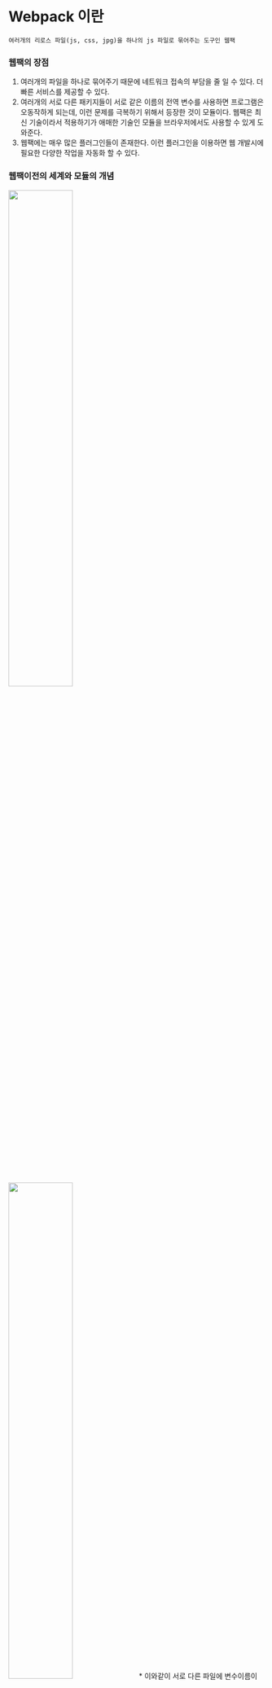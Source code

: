 # Webpack 이란
    여러개의 리로스 파일(js, css, jpg)을 하나의 js 파일로 묶어주는 도구인 웹팩

### 웹팩의 장점
1. 여러개의 파일을 하나로 묶어주기 때문에 네트워크 접속의 부담을 줄 일 수 있다. 더 빠른 서비스를 제공할 수 있다.
2. 여러개의 서로 다른 패키지들이 서로 같은 이름의 전역 변수를 사용하면 프로그램은 오동작하게 되는데, 이런 문제를
극복하기 위해서 등장한 것이 모듈이다. 웹팩은 최신 기술이라서 적용하기가 애매한 기술인 모듈을 브라우저에서도 사용할 수 있게 도와준다.
3. 웹팩에는 매우 많은 플러그인들이 존재한다. 이런 플러그인을 이용하면 웹 개발시에 필요한 다양한 작업을 자동화 할 수 있다.

### 웹팩이전의 세계와 모듈의 개념

<img src=https://user-images.githubusercontent.com/83282953/180798684-d0d736a4-2f58-41b6-ab69-85e1546e3d08.png width=50% height=50%> 
<img src=https://user-images.githubusercontent.com/83282953/180798483-6976d690-f9c5-4c6d-b842-29b13d207dd3.png width=50% height=50%>
* 이와같이 서로 다른 파일에 변수이름이 같아서 나중에 선언한 world.js가 기존에 있던 변수를 덮어 쓰게 된다.

* 이런 문제를 극복하기 위한 개념이 모듈이다. 모듈에 대한 기능이 최신 브라우저에는 탑재 되어있다.

### 모듈

    * index.html
        <head>
            <!-- <script src="./source/hello.js"></script>
            <script src="./source/world.js"></script> -->
        </head>
        <body>
            <h1>Hello, Webpack</h1>
            <div id="root"></div>
            <script type="module">
                import hello_word from './source/hello.js';
                import world_word from './source/world.js';
                document.querySelector('#root').innerHTML = hello_word + ' ' + world_word;
            </script>
        </body>

    * hello.js
        var word = 'Hello';
        export default word;
        
    * world.js
        var word = 'World';
        export default word;

* hello.js 라고 하는 모듈을 import하는 쪽에서 export default 뒤에 있는 값을 사용 할 수 있다.
<img src=https://user-images.githubusercontent.com/83282953/180801458-bb9b111c-ea09-4ddd-904c-74ee303bcc3d.png width=50% height=50%>

* * *
